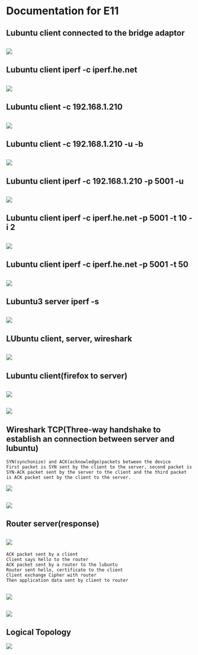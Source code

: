 # Documentation for E11

## Lubuntu client connected to the bridge adaptor  
![](documentation/E11/l1p.png)
---

## Lubuntu client iperf -c iperf.he.net
![](documentation/E11/l1ip.png)
---

## Lubuntu client -c 192.168.1.210
![](documentation/E11/lpcs.png)
---

## Lubuntu client -c 192.168.1.210 -u -b
![](documentation/E11/l2-b.png)
---

## Lubuntu client iperf -c 192.168.1.210 -p 5001 -u
![](documentation/E11/l2-u.png)
---

## Lubuntu client iperf -c iperf.he.net -p 5001 -t 10 -i 2
![](documentation/E11/l10.png)
---

## Lubuntu client iperf -c iperf.he.net -p 5001 -t 50
![](documentation/E11/l50.png)
---

## Lubuntu3 server iperf -s
![](documentation/E11/lsc.png)
---

## LUbuntu client, server, wireshark
![](documentation/E11/pf.png)
---

## Lubuntu client(firefox to server)
![](documentation/E11/w1.png)
---

##
![](documentation/E11/w2l1.png)
---





## Wireshark TCP(Three-way handshake to establish an connection between server and lubuntu)
```
SYN(synchonize) and ACK(acknowledge)packets between the device
First packet is SYN sent by the client to the server, second packet is SYN-ACK packet sent by the server to the client and the third packet is ACK packet sent by the client to the server.
```
![](documentation/E11/tcp.png)

##
![](documentation/E11/packet.png)
---

## Router server(response)
![](documentation/E11/wr.png)
---

```
ACK packet sent by a client
Client says hello to the router
ACK packet sent by a router to the lubuntu
Router sent hello, certificate to the client
Client exchange Cipher with router
Then application data sent by client to router

```
##
![](documentation/E11/rw.png)
---

##
![](documentation/E11/rf.png)
---


## Logical Topology
![](documentation/E11/lt.png)


